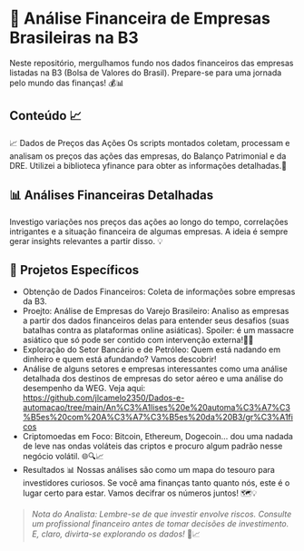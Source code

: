 # 🚀 Análise Financeira de Empresas Brasileiras na B3
Neste repositório, mergulhamos fundo nos dados financeiros das empresas listadas na B3 (Bolsa de Valores do Brasil). Prepare-se para uma jornada pelo mundo das finanças! 💰📊

## Conteúdo 📈
📈 Dados de Preços das Ações
Os scripts montados coletam, processam e analisam os preços das ações das empresas, do Balanço Patrimonial e da DRE. Utilizei a biblioteca yfinance para obter as informações detalhadas.💪

## 📊 Análises Financeiras Detalhadas
Investigo variações nos preços das ações ao longo do tempo, correlações intrigantes e a situação financeira de algumas empresas. A ideia é sempre gerar insights relevantes a partir disso. 💡

## 🌟 Projetos Específicos
- Obtenção de Dados Financeiros: Coleta de informações sobre empresas da B3.
- Proejto: Análise de Empresas do Varejo Brasileiro: Analiso as empresas a partir dos dados financeiros delas para entender seus desafios (suas batalhas contra as plataformas online asiáticas). Spoiler: é um massacre asiático que só pode ser contido com intervenção externa!🤫😉
- Exploração do Setor Bancário e de Petróleo: Quem está nadando em dinheiro e quem está afundando? Vamos descobrir!
- Análise de alguns setores e empresas interessantes como uma análise detalhada dos destinos de empresas do setor aéreo e uma análise do desempenho da WEG. Veja aqui: https://github.com/jlcamelo2350/Dados-e-automacao/tree/main/An%C3%A1lises%20e%20automa%C3%A7%C3%B5es%20com%20A%C3%A7%C3%B5es%20da%20B3/gr%C3%A1ficos
- Criptomoedas em Foco: Bitcoin, Ethereum, Dogecoin… dou uma nadada de leve nas ondas voláteis das criptos e procuro algum padrão nesse negócio volátil. 🌐🔍📈
- Resultados 📊
Nossas análises são como um mapa do tesouro para investidores curiosos. Se você ama finanças tanto quanto nós, este é o lugar certo para estar. Vamos decifrar os números juntos! 🗺️💡

> *Nota do Analista: Lembre-se de que investir envolve riscos. Consulte um profissional financeiro antes de tomar decisões de investimento. E, claro, divirta-se explorando os dados!* 🎉📈

